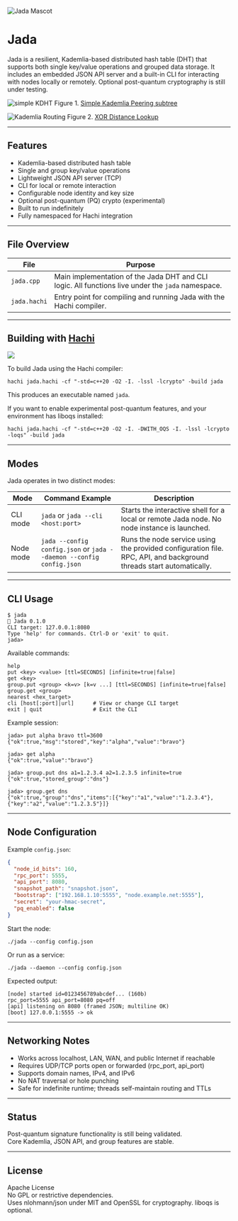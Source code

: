 
![Jada Mascot](jada-logo.png "Jada!!")

# Jada

Jada is a resilient, Kademlia-based distributed hash table (DHT) that supports both single key/value operations and grouped data storage. It includes an embedded JSON API server and a built-in CLI for interacting with nodes locally or remotely. Optional post-quantum cryptography is still under testing.

![simple KDHT](simple-kademlia.png "Simple Kademlia DHT")
Figure 1. [Simple Kademlia Peering subtree](https://medium.com/@vmandke/kademlia-89142a8c2627)

![Kademlia Routing](kademlia-routing.png "kademlia routing")
Figure 2. [XOR Distance Lookup](https://medium.com/coinmonks/a-brief-overview-of-kademlia-and-its-use-in-various-decentralized-platforms-da08a7f72b8f)



***
## Features

- Kademlia-based distributed hash table
- Single and group key/value operations
- Lightweight JSON API server (TCP)
- CLI for local or remote interaction
- Configurable node identity and key size
- Optional post-quantum (PQ) crypto (experimental)
- Built to run indefinitely
- Fully namespaced for Hachi integration


***

## File Overview

| File         | Purpose                                                                                           |
| ------------ | ------------------------------------------------------------------------------------------------- |
| `jada.cpp`   | Main implementation of the Jada DHT and CLI logic. All functions live under the `jada` namespace. |
| `jada.hachi` | Entry point for compiling and running Jada with the Hachi compiler.                               |

***

## Building with [Hachi](https://hdev.run)

![](hachi+jada.png)

To build Jada using the Hachi compiler:

```
hachi jada.hachi -cf "-std=c++20 -O2 -I. -lssl -lcrypto" -build jada
```

This produces an executable named `jada`.

If you want to enable experimental post-quantum features, and your environment has liboqs installed:

```
hachi jada.hachi -cf "-std=c++20 -O2 -I. -DWITH_OQS -I. -lssl -lcrypto -loqs" -build jada
```

***

## Modes

Jada operates in two distinct modes:

|Mode|Command Example|Description|
|---|---|---|
|CLI mode|`jada` or `jada --cli <host:port>`|Starts the interactive shell for a local or remote Jada node. No node instance is launched.|
|Node mode|`jada --config config.json` or `jada --daemon --config config.json`|Runs the node service using the provided configuration file. RPC, API, and background threads start automatically.|

***

## CLI Usage

```
$ jada
🐶 Jada 0.1.0
CLI target: 127.0.0.1:8080
Type 'help' for commands. Ctrl-D or 'exit' to quit.
jada>
```

Available commands:

```
help
put <key> <value> [ttl=SECONDS] [infinite=true|false]
get <key>
group.put <group> <k=v> [k=v ...] [ttl=SECONDS] [infinite=true|false]
group.get <group>
nearest <hex_target>
cli [host[:port]|url]      # View or change CLI target
exit | quit                # Exit the CLI
```

Example session:

```
jada> put alpha bravo ttl=3600
{"ok":true,"msg":"stored","key":"alpha","value":"bravo"}

jada> get alpha
{"ok":true,"value":"bravo"}

jada> group.put dns a1=1.2.3.4 a2=1.2.3.5 infinite=true
{"ok":true,"stored_group":"dns"}

jada> group.get dns
{"ok":true,"group":"dns","items":[{"key":"a1","value":"1.2.3.4"},{"key":"a2","value":"1.2.3.5"}]}
```

***

## Node Configuration

Example `config.json`:

```json
{
  "node_id_bits": 160,
  "rpc_port": 5555,
  "api_port": 8080,
  "snapshot_path": "snapshot.json",
  "bootstrap": ["192.168.1.10:5555", "node.example.net:5555"],
  "secret": "your-hmac-secret",
  "pq_enabled": false
}
```

Start the node:

```
./jada --config config.json
```

Or run as a service:

```
./jada --daemon --config config.json
```

Expected output:

```
[node] started id=0123456789abcdef... (160b)
rpc_port=5555 api_port=8080 pq=off
[api] listening on 8080 (framed JSON; multiline OK)
[boot] 127.0.0.1:5555 -> ok
```

***

## Networking Notes

- Works across localhost, LAN, WAN, and public Internet if reachable
- Requires UDP/TCP ports open or forwarded (rpc_port, api_port)
- Supports domain names, IPv4, and IPv6
- No NAT traversal or hole punching
- Safe for indefinite runtime; threads self-maintain routing and TTLs

***

## Status

Post-quantum signature functionality is still being validated.  
Core Kademlia, JSON API, and group features are stable.

***

## License

Apache License  
No GPL or restrictive dependencies.  
Uses nlohmann/json under MIT and OpenSSL for cryptography. liboqs is optional.
